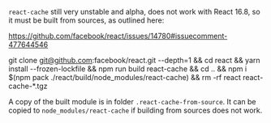 `react-cache` still very unstable and alpha, does not work with React 16.8, so it must be built from sources, as outlined here:

https://github.com/facebook/react/issues/14780#issuecomment-477644546

git clone git@github.com:facebook/react.git --depth=1 && cd react && yarn install --frozen-lockfile && npm run build react-cache && cd .. && npm i \$(npm pack ./react/build/node_modules/react-cache) && rm -rf react react-cache-\*.tgz

A copy of the built module is in folder `.react-cache-from-source`. It can be copied to `node_modules/react-cache` if building from sources does not work.
